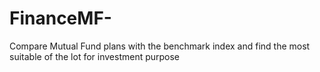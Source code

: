 # FinanceMF-
Compare Mutual Fund plans with the benchmark index and find the most suitable of the lot for investment purpose
